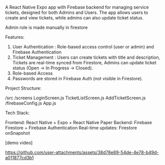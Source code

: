 A React Native Expo app with Firebase backend for managing service tickets, designed for both Admins and Users.
The app allows users to create and view tickets, while admins can also update ticket status.

Admin role is made manually in firestore 

Features:
1. User Authentication : Role-based access control (user or admin) and Firebase Authentication
2. Ticket Management : Users can create tickets with title and description, Tickets are real-time synced from Firestore, Admins can update ticket status (Open → In Progress → Closed).
3. Role-based Access
4. Passwords are stored in Firebase Auth (not visible in Firestore).

Project Structure:

/src
  /screens
    LoginScreen.js
    TicketListScreen.js
    AddTicketScreen.js
  /firebaseConfig.js
App.js

Tech Stack:

Frontend: React Native + Expo + React Native Paper
Backend: Firebase Firestore + Firebase Authentication
Real-time updates: Firestore onSnapshot

[demo video]

https://github.com/user-attachments/assets/38d78e89-54de-4e78-b49d-a011877cd3b1
